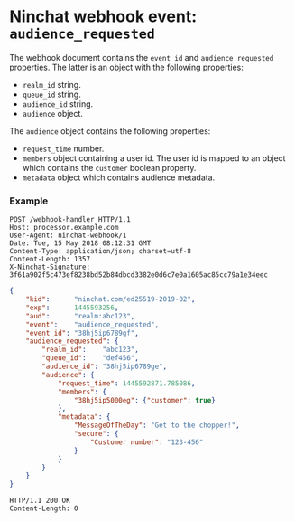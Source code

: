 # Ninchat webhook event: `audience_requested`

The webhook document contains the `event_id` and `audience_requested`
properties.  The latter is an object with the following properties:

- `realm_id` string.
- `queue_id` string.
- `audience_id` string.
- `audience` object.

The `audience` object contains the following properties:

- `request_time` number.
- `members` object containing a user id.  The user id is mapped to an object which contains the `customer` boolean property.
- `metadata` object which contains audience metadata.


### Example

```
POST /webhook-handler HTTP/1.1
Host: processor.example.com
User-Agent: ninchat-webhook/1
Date: Tue, 15 May 2018 08:12:31 GMT
Content-Type: application/json; charset=utf-8
Content-Length: 1357
X-Ninchat-Signature: 3f61a902f5c473ef8238bd52b84dbcd3382e0d6c7e0a1605ac85cc79a1e34eec
```

```json
{
    "kid":      "ninchat.com/ed25519-2019-02",
    "exp":      1445593256,
    "aud":      "realm:abc123",
    "event":    "audience_requested",
    "event_id": "38hj5ip6789gf",
    "audience_requested": {
        "realm_id":    "abc123",
        "queue_id":    "def456",
        "audience_id": "38hj5ip6789ge",
        "audience": {
            "request_time": 1445592871.785086,
            "members": {
                "38hj5ip5000eg": {"customer": true}
            },
            "metadata": {
                "MessageOfTheDay": "Get to the chopper!",
                "secure": {
                    "Customer number": "123-456"
                }
            }
        }
    }
}
```

```
HTTP/1.1 200 OK
Content-Length: 0
```
